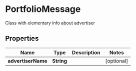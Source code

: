 

# PortfolioMessage

Class with elementary info about advertiser

## Properties

Name | Type | Description | Notes
------------ | ------------- | ------------- | -------------
**advertiserName** | **String** |  |  [optional]



